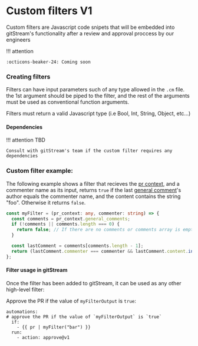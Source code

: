 # Custom filters V1

Custom filters are Javascript code snipets that will be embedded into gitStream's functionality after a review and approval proccess by our engineers

!!! attention

    :octicons-beaker-24: Coming soon


###  Creating filters

Filters can have input parameters such of any type allowed in the `.cm` file. the 1st argument should be piped to the filter, and the rest of the arguments must be used as conventional function arguments.

Filters must return a valid Javascript type (i.e Bool, Int, String, Object, etc...)

#### Dependencies
!!! attention
    TBD

    Consult with gitStream's team if the custom filter requires any dependencies

### Custom filter example:
The following example shows a filter that recieves the [pr context](context-variables.md#pr), and a commenter name as its input, returns `true` if the last [general comment](context-variables.md#generalcomment-structure)'s author equals the commenter name, and the content contains the string "foo". Otherwise it returns `false`.

```ts
const myFilter = (pr_context: any, commenter: string) => {
  const comments = pr_context.general_comments;
  if (!comments || comments.length === 0) {
    return false; // If there are no comments or comments array is empty, return false
  }

  const lastComment = comments[comments.length - 1];
  return (lastComment.commenter === commenter && lastComment.content.includes('foo')); // check the criteria for the last comment
};
```

#### Filter usage in gitStream
Once the filter has been added to gitStream, it can be used as any other high-level filter:

Approve the PR if the value of `myFilterOutput` is `true`:
```yaml+jinja
automations:
# approve the PR if the value of `myFilterOutput` is `true`
  if:
    - {{ pr | myFilter("bar") }}
  run:
    - action: approve@v1
```
